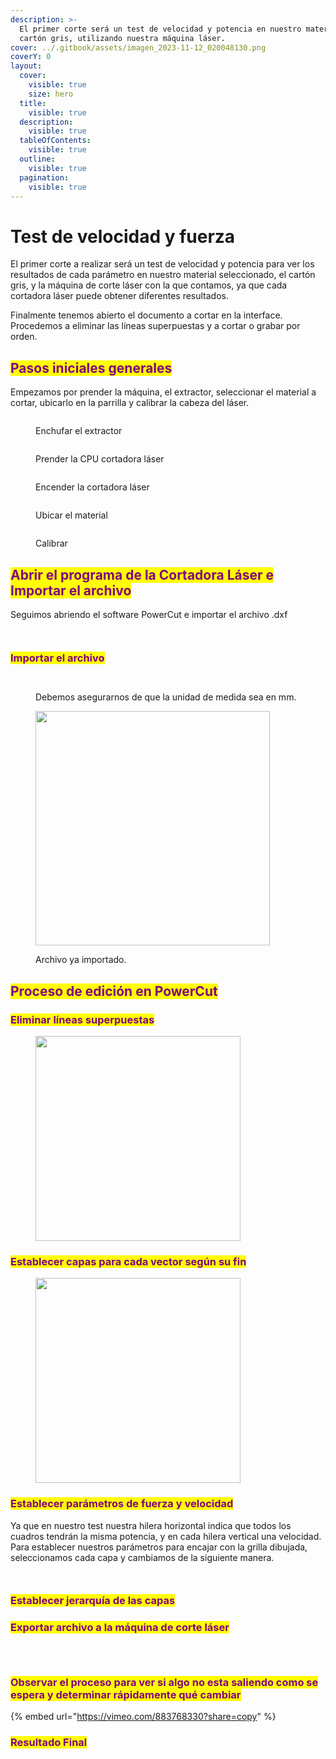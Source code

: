 ```yaml
---
description: >-
  El primer corte será un test de velocidad y potencia en nuestro material,
  cartón gris, utilizando nuestra máquina láser.
cover: ../.gitbook/assets/imagen_2023-11-12_020048130.png
coverY: 0
layout:
  cover:
    visible: true
    size: hero
  title:
    visible: true
  description:
    visible: true
  tableOfContents:
    visible: true
  outline:
    visible: true
  pagination:
    visible: true
---
```


# Test de velocidad y fuerza

El primer corte a realizar será un test de velocidad y potencia para ver los resultados de cada parámetro en nuestro material seleccionado, el cartón gris, y la máquina de corte láser con la que contamos, ya que cada cortadora láser puede obtener diferentes resultados.&#x20;

Finalmente tenemos abierto el documento a cortar en la interface. Procedemos a eliminar las líneas superpuestas y a cortar o grabar por orden.

## <mark style="color:purple;">Pasos iniciales generales</mark>

Empezamos por prender la máquina, el extractor, seleccionar el material a cortar, ubicarlo en la parrilla y calibrar la cabeza del láser.

<div>

<figure><img src="../.gitbook/assets/image (167).png" alt=""><figcaption><p>Enchufar el extractor</p></figcaption></figure>

 

<figure><img src="../.gitbook/assets/imagen_2023-11-12_021431930.png" alt=""><figcaption><p>Prender la CPU cortadora láser</p></figcaption></figure>

 

<figure><img src="../.gitbook/assets/image (166).png" alt=""><figcaption><p>Encender la cortadora láser</p></figcaption></figure>

</div>

<div>

<figure><img src="../.gitbook/assets/imagen_2023-11-12_021643445.png" alt=""><figcaption><p>Ubicar el material</p></figcaption></figure>

 

<figure><img src="../.gitbook/assets/imagen_2023-11-12_021550948 (1).png" alt=""><figcaption><p>Calibrar</p></figcaption></figure>

</div>

## <mark style="color:purple;">**Abrir el programa de la Cortadora Láser e Importar el archivo**</mark>

Seguimos abriendo el software PowerCut e importar el archivo .dxf

<div>

<figure><img src="../.gitbook/assets/image (171).png" alt=""><figcaption></figcaption></figure>

 

<figure><img src="../.gitbook/assets/imagen_2023-11-12_032450352.png" alt=""><figcaption></figcaption></figure>

</div>

### <mark style="color:purple;">Importar el archivo</mark>&#x20;

<figure><img src="../.gitbook/assets/image (170).png" alt=""><figcaption></figcaption></figure>

<div>

<figure><img src="../.gitbook/assets/image (159).png" alt=""><figcaption><p>Debemos asegurarnos de que la unidad de medida sea en mm.</p></figcaption></figure>

 

<figure><img src="../.gitbook/assets/imagen_2023-11-12_020937635.png" alt="" width="375"><figcaption><p>Archivo ya importado.</p></figcaption></figure>

</div>

## <mark style="color:purple;">Proceso de edición en PowerCut</mark>

### <mark style="color:purple;">Eliminar líneas superpuestas</mark>

<figure><img src="../.gitbook/assets/image (5) (1) (1).png" alt="" width="328"><figcaption></figcaption></figure>

### <mark style="color:purple;">Establecer capas para cada vector según su fin</mark>

<figure><img src="../.gitbook/assets/imagen_2023-11-12_155946330.png" alt="" width="328"><figcaption></figcaption></figure>

### <mark style="color:purple;">Establecer parámetros de fuerza y velocidad</mark>

Ya que en nuestro test nuestra hilera horizontal indica que todos los cuadros  tendrán la misma potencia, y en cada hilera vertical una velocidad. Para establecer nuestros parámetros para encajar con la grilla dibujada, seleccionamos cada capa y cambiamos de la siguiente manera.

<div>

<figure><img src="../.gitbook/assets/image (1) (1) (1) (1) (1).png" alt=""><figcaption></figcaption></figure>

 

<figure><img src="../.gitbook/assets/imagen_2023-11-12_155958278.png" alt=""><figcaption></figcaption></figure>

</div>



### <mark style="color:purple;">Establecer jerarquía de las capas</mark>



### <mark style="color:purple;">Exportar archivo a la máquina de corte láser</mark>

<div>

<figure><img src="../.gitbook/assets/image (2) (1) (1) (1) (1).png" alt=""><figcaption></figcaption></figure>

 

<figure><img src="../.gitbook/assets/imagen_2023-11-12_160131979.png" alt=""><figcaption></figcaption></figure>

 

<figure><img src="../.gitbook/assets/imagen_2023-11-12_160147468.png" alt=""><figcaption></figcaption></figure>

</div>

### <mark style="color:purple;">Observar el proceso para ver si algo no esta saliendo como se espera y determinar rápidamente qué cambiar</mark>

{% embed url="https://vimeo.com/883768330?share=copy" %}

### <mark style="color:purple;">**Resultado Final**</mark>

<figure><img src="../.gitbook/assets/image (3) (1) (1) (1).png" alt=""><figcaption></figcaption></figure>

<figure><img src="../.gitbook/assets/imagen_2023-11-12_162717967.png" alt=""><figcaption></figcaption></figure>

